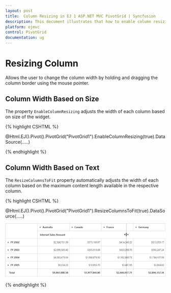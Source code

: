 ```yaml
---
layout: post
title:  Column Resizing in EJ 1 ASP.NET MVC PivotGrid | Syncfusion
description: This document illustrates that how to enable column resizing feature and its customization through API in ASP.NET MVC PivotGrid control
platform: ejmvc
control: PivotGrid
documentation: ug
---
```


# Resizing Column

Allows the user to change the column width by holding and dragging the column border using the mouse pointer.

## Column Width Based on Size

The property `EnableColumnResizing` adjusts the width of each column based on size of the widget.

{% highlight CSHTML %}

@Html.EJ().Pivot().PivotGrid("PivotGrid1").EnableColumnResizing(true).DataSource(.....)

{% endhighlight %}

## Column Width Based on Text

The `ResizeColumnsToFit` property automatically adjusts the width of each column based on the maximum content length available in the respective column.

{% highlight CSHTML %}

@Html.EJ().Pivot().PivotGrid("PivotGrid1").ResizeColumnsToFit(true).DataSource(.....)

![Column resizing in ASP NET MVC pivot grid control](Column-Resizing_images/columnresizing.png)

{% endhighlight %}